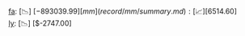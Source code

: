 [fa](record/fa/summary.md): [📉] [$-893039.99]  
[mm](record/mm/summary.md): [📈] [$6514.60]  
[ly](record/ly/summary.md): [📉] [$-2747.00]  

